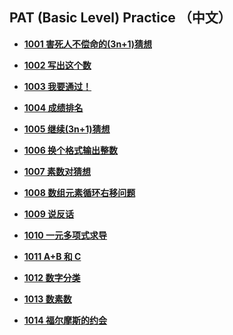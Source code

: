 ## PAT (Basic Level) Practice （中文）

- **[1001   害死人不偿命的(3n+1)猜想](https://henryexhenry.github.io/PAT/py1001)**

- **[1002	写出这个数](https://henryexhenry.github.io/PAT/py1002)**

- **[1003	我要通过！](https://henryexhenry.github.io/PAT/py1003)**

- **[1004	成绩排名](https://henryexhenry.github.io/PAT/py1004)**

- **[1005	继续(3n+1)猜想](https://henryexhenry.github.io/PAT/py1005)**

- **[1006	换个格式输出整数](https://henryexhenry.github.io/PAT/py1006)**

- **[1007	素数对猜想](https://henryexhenry.github.io/PAT/py1007)**

- **[1008	数组元素循环右移问题](https://henryexhenry.github.io/PAT/py1008)**

- **[1009	说反话](https://henryexhenry.github.io/PAT/py1009)**

- **[1010	一元多项式求导](https://henryexhenry.github.io/PAT/py1010)**

- **[1011	A+B 和 C](https://henryexhenry.github.io/PAT/py1011)**

- **[1012	数字分类](https://henryexhenry.github.io/PAT/py1012)**

- **[1013	数素数](https://henryexhenry.github.io/PAT/py1013)**

- **[1014	福尔摩斯的约会](https://henryexhenry.github.io/PAT/py1014)**
